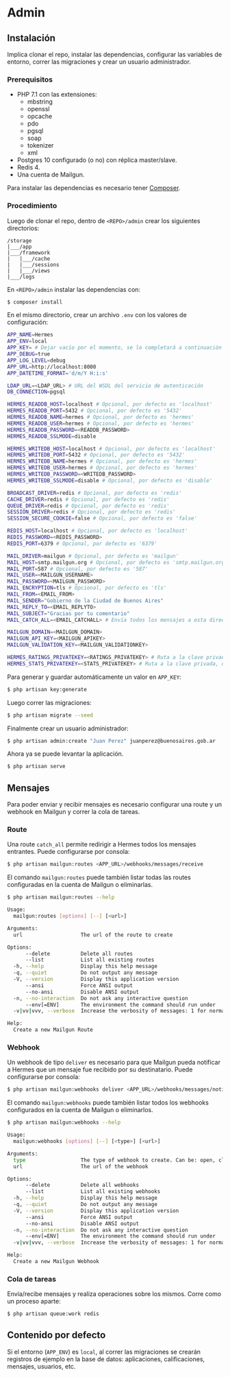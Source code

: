 # Admin

## Instalación

Implica clonar el repo, instalar las dependencias, configurar las variables de entorno, correr las migraciones y crear un usuario administrador.

### Prerequisitos

- PHP 7.1 con las extensiones:
    - mbstring
    - openssl
    - opcache
    - pdo
    - pgsql
    - soap
    - tokenizer
    - xml
- Postgres 10 configurado (o no) con réplica master/slave.
- Redis 4.
- Una cuenta de Mailgun.

Para instalar las dependencias es necesario tener [Composer](https://getcomposer.org/).

### Procedimiento

Luego de clonar el repo, dentro de `<REPO>/admin` crear los siguientes directorios:

```
/storage
|___/app
|___/framework
|   |___/cache
|   |___/sessions
|   |___/views
|___/logs
```

En `<REPO>/admin` instalar las dependencias con:

```bash
$ composer install
```

En el mismo directorio, crear un archivo `.env` con los valores de configuración:

```bash
APP_NAME=Hermes
APP_ENV=local
APP_KEY= # Dejar vacío por el momento, se lo completará a continuación
APP_DEBUG=true
APP_LOG_LEVEL=debug
APP_URL=http://localhost:8000
APP_DATETIME_FORMAT='d/m/Y H:i:s'

LDAP_URL=<LDAP_URL> # URL del WSDL del servicio de autenticación
DB_CONNECTION=pgsql

HERMES_READDB_HOST=localhost # Opcional, por defecto es 'localhost'
HERMES_READDB_PORT=5432 # Opcional, por defecto es '5432'
HERMES_READDB_NAME=hermes # Opcional, por defecto es 'hermes'
HERMES_READDB_USER=hermes # Opcional, por defecto es 'hermes'
HERMES_READDB_PASSWORD=<READDB_PASSWORD>
HERMES_READDB_SSLMODE=disable

HERMES_WRITEDB_HOST=localhost # Opcional, por defecto es 'localhost'
HERMES_WRITEDB_PORT=5432 # Opcional, por defecto es '5432'
HERMES_WRITEDB_NAME=hermes # Opcional, por defecto es 'hermes'
HERMES_WRITEDB_USER=hermes # Opcional, por defecto es 'hermes'
HERMES_WRITEDB_PASSWORD=<WRITEDB_PASSWORD>
HERMES_WRITEDB_SSLMODE=disable # Opcional, por defecto es 'disable'

BROADCAST_DRIVER=redis # Opcional, por defecto es 'redis'
CACHE_DRIVER=redis # Opcional, por defecto es 'redis'
QUEUE_DRIVER=redis # Opcional, por defecto es 'redis'
SESSION_DRIVER=redis # Opcional, por defecto es 'redis'
SESSION_SECURE_COOKIE=false # Opcional, por defecto es 'false'

REDIS_HOST=localhost # Opcional, por defecto es 'localhost'
REDIS_PASSWORD=<REDIS_PASSWORD>
REDIS_PORT=6379 # Opcional, por defecto es '6379'

MAIL_DRIVER=mailgun # Opcional, por defecto es 'mailgun'
MAIL_HOST=smtp.mailgun.org # Opcional, por defecto es 'smtp.mailgun.org'
MAIL_PORT=587 # Opcional, por defecto es '587'
MAIL_USER=<MAILGUN_USERNAME>
MAIL_PASSWORD=<MAILGUN_PASSWORD>
MAIL_ENCRYPTION=tls # Opcional, por defecto es 'tls'
MAIL_FROM=<EMAIL_FROM>
MAIL_SENDER="Gobierno de la Ciudad de Buenos Aires"
MAIL_REPLY_TO=<EMAIL_REPLYTO>
MAIL_SUBJECT="Gracias por tu comentario"
MAIL_CATCH_ALL=<EMAIL_CATCHALL> # Envía todos los mensajes a esta dirección

MAILGUN_DOMAIN=<MAILGUN_DOMAIN>
MAILGUN_API_KEY=<MAILGUN_APIKEY>
MAILGUN_VALIDATION_KEY=<MAILGUN_VALIDATIONKEY>

HERMES_RATINGS_PRIVATEKEY=<RATINGS_PRIVATEKEY> # Ruta a la clave privada, debe estar en formato PEM
HERMES_STATS_PRIVATEKEY=<STATS_PRIVATEKEY> # Ruta a la clave privada, debe estar en formato PEM
```

Para generar y guardar automáticamente un valor en `APP_KEY`:

```bash
$ php artisan key:generate
```

Luego correr las migraciones:

```bash
$ php artisan migrate --seed
```

Finalmente crear un usuario administrador:

```bash
$ php artisan admin:create "Juan Perez" juanperez@buenosaires.gob.ar
```

Ahora ya se puede levantar la aplicación.

```bash
$ php artisan serve
```

## Mensajes

Para poder enviar y recibir mensajes es necesario configurar una route y un webhook en Mailgun y correr la cola de tareas.

### Route

Una route `catch_all` permite redirigir a Hermes todos los mensajes entrantes. Puede configurarse por consola:

```bash
$ php artisan mailgun:routes <APP_URL>/webhooks/messages/receive
```

El comando `mailgun:routes` puede también listar todas las routes configuradas en la cuenta de Mailgun o eliminarlas.

```bash
$ php artisan mailgun:routes --help

Usage:
  mailgun:routes [options] [--] [<url>]

Arguments:
  url                   The url of the route to create

Options:
      --delete          Delete all routes
      --list            List all existing routes
  -h, --help            Display this help message
  -q, --quiet           Do not output any message
  -V, --version         Display this application version
      --ansi            Force ANSI output
      --no-ansi         Disable ANSI output
  -n, --no-interaction  Do not ask any interactive question
      --env[=ENV]       The environment the command should run under
  -v|vv|vvv, --verbose  Increase the verbosity of messages: 1 for normal output, 2 for more verbose output and 3 for debug

Help:
  Create a new Mailgun Route
```

### Webhook

Un webhook de tipo `deliver` es necesario para que Mailgun pueda notificar a Hermes que un mensaje fue recibido por su destinatario. Puede configurarse por consola:

```bash
$ php artisan mailgun:webhooks deliver <APP_URL>/webhooks/messages/notify
```

El comando `mailgun:webhooks` puede también listar todos los webhooks configurados en la cuenta de Mailgun o eliminarlos.

```bash
$ php artisan mailgun:webhooks --help

Usage:
  mailgun:webhooks [options] [--] [<type>] [<url>]

Arguments:
  type                  The type of webhook to create. Can be: open, click, unsubscribe, spam, bounce, drop, deliver
  url                   The url of the webhook

Options:
      --delete          Delete all webhooks
      --list            List all existing webhooks
  -h, --help            Display this help message
  -q, --quiet           Do not output any message
  -V, --version         Display this application version
      --ansi            Force ANSI output
      --no-ansi         Disable ANSI output
  -n, --no-interaction  Do not ask any interactive question
      --env[=ENV]       The environment the command should run under
  -v|vv|vvv, --verbose  Increase the verbosity of messages: 1 for normal output, 2 for more verbose output and 3 for debug

Help:
  Create a new Mailgun Webhook
```

### Cola de tareas

Envía/recibe mensajes y realiza operaciones sobre los mismos. Corre como un proceso aparte:

```bash
$ php artisan queue:work redis
```

## Contenido por defecto

Si el entorno (`APP_ENV`) es `local`, al correr las migraciones se crearán registros de ejemplo en la base de datos: aplicaciones, calificaciones, mensajes, usuarios, etc.
